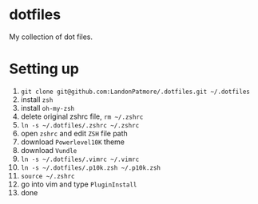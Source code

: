 # dotfiles
My collection of dot files.

# Setting up
1. `git clone git@github.com:LandonPatmore/.dotfiles.git ~/.dotfiles`
2. install `zsh`
3. install `oh-my-zsh`
4. delete original zshrc file, `rm ~/.zshrc`
5. `ln -s ~/.dotfiles/.zshrc ~/.zshrc`
6. open `zshrc` and edit `ZSH` file path
7. download `Powerlevel10K` theme
8. download `Vundle`
9. `ln -s ~/.dotfiles/.vimrc ~/.vimrc`
10. `ln -s ~/.dotfiles/.p10k.zsh ~/.p10k.zsh`
11. `source ~/.zshrc`
12. go into vim and type `PluginInstall`
13. done
